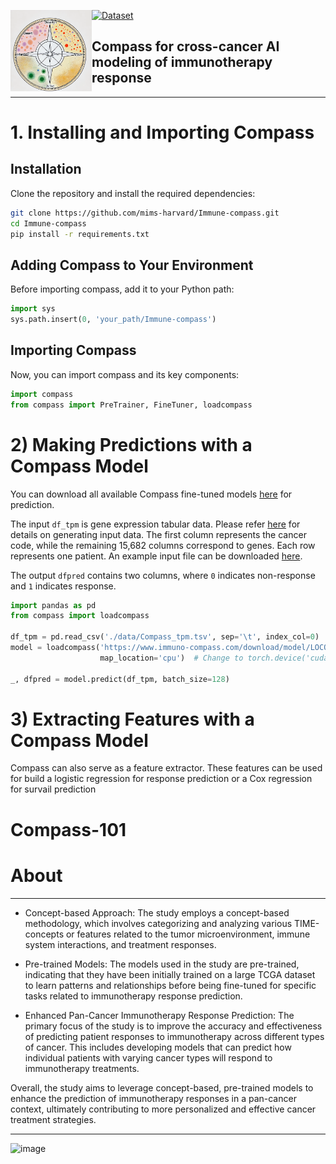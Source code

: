 <a href="url"><img src="./misc/compass_logo.png" align="left" height="130" width="130" ></a>


[![Dataset](https://img.shields.io/badge/datasets-ITRP-green)](https://zitniklab.hms.harvard.edu/compass-101/data)
## Compass for cross-cancer AI modeling of immunotherapy response

-----

# 1. Installing and Importing Compass

## Installation
Clone the repository and install the required dependencies:
```bash
git clone https://github.com/mims-harvard/Immune-compass.git
cd Immune-compass
pip install -r requirements.txt
```

## Adding Compass to Your Environment
Before importing compass, add it to your Python path:
```python
import sys
sys.path.insert(0, 'your_path/Immune-compass')
```

## Importing Compass
Now, you can import compass and its key components:
```python
import compass
from compass import PreTrainer, FineTuner, loadcompass
```


# 2) Making Predictions with a Compass Model

You can download all available Compass fine-tuned models [here](https://www.immuno-compass.com/download/) for prediction.

The input `df_tpm` is gene expression tabular data. Please refer [here](https://www.immuno-compass.com/help/index.html#section1) for details on generating input data. The first column represents the cancer code, while the remaining 15,682 columns correspond to genes. Each row represents one patient. An example input file can be downloaded [here](https://www.immuno-compass.com/download/other/compass_input_example.csv).

The output `dfpred` contains two columns, where `0` indicates non-response and `1` indicates response.

```python
import pandas as pd
from compass import loadcompass

df_tpm = pd.read_csv('./data/Compass_tpm.tsv', sep='\t', index_col=0)
model = loadcompass('https://www.immuno-compass.com/download/model/LOCO/pft_leave_Gide.pt', 
                    map_location='cpu')  # Change to torch.device('cuda:device_id') if you want to use GPU

_, dfpred = model.predict(df_tpm, batch_size=128)
```



# 3) Extracting Features with a Compass Model

Compass can also serve as a feature extractor. These features can be used for build a logistic regression for response prediction or a Cox regression for survail prediction


















# Compass-101

# About
----


* Concept-based Approach: The study employs a concept-based methodology, which involves categorizing and analyzing various TIME-concepts or features related to the tumor microenvironment, immune system interactions, and treatment responses.

* Pre-trained Models: The models used in the study are pre-trained, indicating that they have been initially trained on a large TCGA dataset to learn patterns and relationships before being fine-tuned for specific tasks related to immunotherapy response prediction.

* Enhanced Pan-Cancer Immunotherapy Response Prediction: The primary focus of the study is to improve the accuracy and effectiveness of predicting patient responses to immunotherapy across different types of cancer. This includes developing models that can predict how individual patients with varying cancer types will respond to immunotherapy treatments.

Overall, the study aims to leverage concept-based, pre-trained models to enhance the prediction of immunotherapy responses in a pan-cancer context, ultimately contributing to more personalized and effective cancer treatment strategies.

----------

![image](https://github.com/mims-harvard/mims-responder/assets/21102929/0e0916fe-e040-4870-b5ac-0e1166ad188e)





